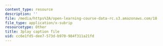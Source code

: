 ```yaml
---
content_type: resource
description: ''
file: /media/https%3A/open-learning-course-data-rc.s3.amazonaws.com/18-03sc-differential-equations-fall-2011/cc6e1fd5dee7573db970984f311a21fd_Y9_zrupnz0Q.vtt
file_type: application/x-subrip
resourcetype: Other
title: 3play caption file
uid: cc6e1fd5-dee7-573d-b970-984f311a21fd
---
```

